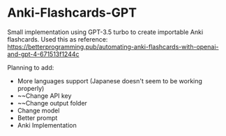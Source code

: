 # Anki-Flashcards-GPT
Small implementation using GPT-3.5 turbo to create importable Anki flashcards.
Used this as reference: https://betterprogramming.pub/automating-anki-flashcards-with-openai-and-gpt-4-671513f1244c

Planning to add:
- More languages support (Japanese doesn't seem to be working properly)
- ~~Change API key
- ~~Change output folder
- Change model
- Better prompt
- Anki Implementation
